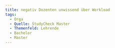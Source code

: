```yaml
---
title: negativ Dozenten unwissend über Workload
tags:
  - Orga
  - Quelle: StudyCheck Master
  - Themenfeld: Lehrende
  - Bachelor
  - Master
---
```


